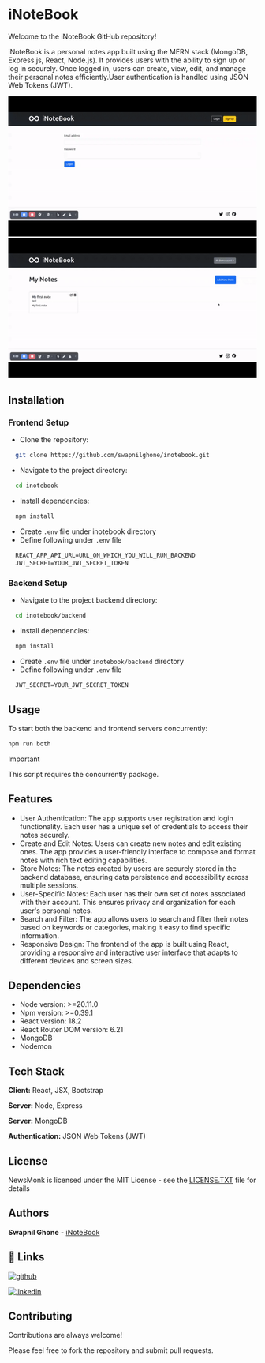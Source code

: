 
# iNoteBook

Welcome to the iNoteBook GitHub repository!

iNoteBook is a personal notes app built using the MERN stack (MongoDB, Express.js, React, Node.js). It provides users with the ability to sign up or log in securely. Once logged in, users can create, view, edit, and manage their personal notes efficiently.User authentication is handled using JSON Web Tokens (JWT).

![](demo1.gif)
![](demo2.gif)

## Installation

### Frontend Setup

- Clone the repository:

```bash
  git clone https://github.com/swapnilghone/inotebook.git
```
- Navigate to the project directory:
```bash
  cd inotebook
```
- Install dependencies:
```bash
  npm install
```
- Create `.env` file under inotebook directory
- Define following under `.env` file
```.env
  REACT_APP_API_URL=URL_ON_WHICH_YOU_WILL_RUN_BACKEND
  JWT_SECRET=YOUR_JWT_SECRET_TOKEN
```

### Backend Setup

- Navigate to the project backend directory:
```bash
  cd inotebook/backend
```
- Install dependencies:
```bash
  npm install
```
- Create `.env` file under `inotebook/backend` directory
- Define following under `.env` file
```.env
  JWT_SECRET=YOUR_JWT_SECRET_TOKEN
```
## Usage

To start both the backend and frontend servers concurrently:
```bash
npm run both
```

> [!IMPORTANT]
> This script requires the concurrently package.



## Features
- User Authentication: The app supports user registration and login functionality. Each user has a unique set of credentials to access their notes securely.
- Create and Edit Notes: Users can create new notes and edit existing ones. The app provides a user-friendly interface to compose and format notes with rich text editing capabilities.
- Store Notes: The notes created by users are securely stored in the backend database, ensuring data persistence and accessibility across multiple sessions.
- User-Specific Notes: Each user has their own set of notes associated with their account. This ensures privacy and organization for each user's personal notes.
- Search and Filter: The app allows users to search and filter their notes based on keywords or categories, making it easy to find specific information.
- Responsive Design: The frontend of the app is built using React, providing a responsive and interactive user interface that adapts to different devices and screen sizes.


## Dependencies
- Node version: >=20.11.0
- Npm version: >=0.39.1
- React version: 18.2
- React Router DOM version: 6.21
- MongoDB
- Nodemon
## Tech Stack

**Client:** React, JSX, Bootstrap

**Server:** Node, Express

**Server:** MongoDB

**Authentication:** JSON Web Tokens (JWT)
## License

NewsMonk is licensed under the MIT License - see the [LICENSE.TXT](LICENSE.TXT) file for details


## Authors

**Swapnil Ghone** - [iNoteBook](https://github.com/swapnilghone/inotebook)


## 🔗 Links
[![github](https://img.shields.io/badge/github-333?style=for-the-badge&logo=github&logoColor=white)](https://github.com/swapnilghone)

[![linkedin](https://img.shields.io/badge/linkedin-0A66C2?style=for-the-badge&logo=linkedin&logoColor=white)](https://www.linkedin.com/in/swapnil-ghone/)

## Contributing

Contributions are always welcome!

Please feel free to fork the repository and submit pull requests.